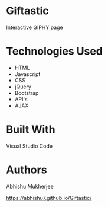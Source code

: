 # Giftastic
Interactive GIPHY page

# Technologies Used 
* HTML
* Javascript
* CSS
* jQuery
* Bootstrap
* API's
* AJAX

# Built With 
Visual Studio Code 

# Authors 
Abhishu Mukherjee

https://abhishu7.github.io/Giftastic/
